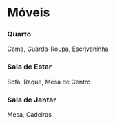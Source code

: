 # Móveis

### Quarto
Cama, Guarda-Roupa, Escrivaninha
### Sala de Estar
Sofá, Raque, Mesa de Centro
### Sala de Jantar
Mesa, Cadeiras
